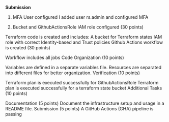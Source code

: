 **Submission**

1. MFA User configured 
I added user rs.admin and configured MFA


2. Bucket and GithubActionsRole IAM role configured (30 points)

Terraform code is created and includes:
A bucket for Terraform states
IAM role with correct Identity-based and Trust policies
Github Actions workflow is created (30 points)

Workflow includes all jobs
Code Organization (10 points)

Variables are defined in a separate variables file.
Resources are separated into different files for better organization.
Verification (10 points)

Terraform plan is executed successfully for GithubActionsRole
Terraform plan is executed successfully for a terraform state bucket
Additional Tasks (10 points)

Documentation (5 points)
Document the infrastructure setup and usage in a README file.
Submission (5 points)
A GitHub Actions (GHA) pipeline is passing
